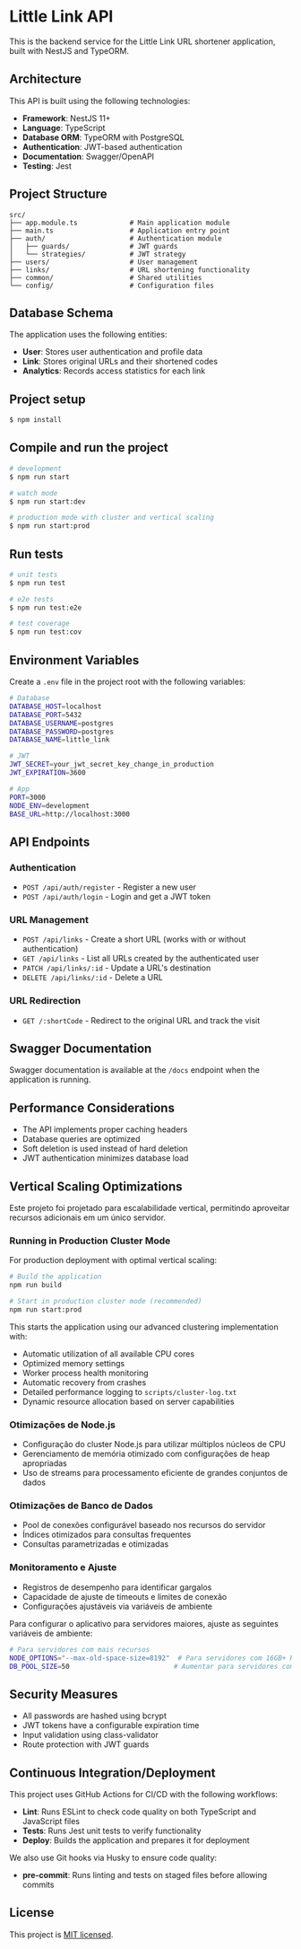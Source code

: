 # Little Link API

This is the backend service for the Little Link URL shortener application, built with NestJS and TypeORM.

## Architecture

This API is built using the following technologies:

- **Framework**: NestJS 11+
- **Language**: TypeScript
- **Database ORM**: TypeORM with PostgreSQL
- **Authentication**: JWT-based authentication
- **Documentation**: Swagger/OpenAPI
- **Testing**: Jest

## Project Structure

```
src/
├── app.module.ts             # Main application module
├── main.ts                   # Application entry point
├── auth/                     # Authentication module
│   ├── guards/               # JWT guards
│   └── strategies/           # JWT strategy
├── users/                    # User management
├── links/                    # URL shortening functionality
├── common/                   # Shared utilities
└── config/                   # Configuration files
```

## Database Schema

The application uses the following entities:

- **User**: Stores user authentication and profile data
- **Link**: Stores original URLs and their shortened codes
- **Analytics**: Records access statistics for each link

## Project setup

```bash
$ npm install
```

## Compile and run the project

```bash
# development
$ npm run start

# watch mode
$ npm run start:dev

# production mode with cluster and vertical scaling
$ npm run start:prod
```

## Run tests

```bash
# unit tests
$ npm run test

# e2e tests
$ npm run test:e2e

# test coverage
$ npm run test:cov
```

## Environment Variables

Create a `.env` file in the project root with the following variables:

```bash
# Database
DATABASE_HOST=localhost
DATABASE_PORT=5432
DATABASE_USERNAME=postgres
DATABASE_PASSWORD=postgres
DATABASE_NAME=little_link

# JWT
JWT_SECRET=your_jwt_secret_key_change_in_production
JWT_EXPIRATION=3600

# App
PORT=3000
NODE_ENV=development
BASE_URL=http://localhost:3000
```

## API Endpoints

### Authentication

- `POST /api/auth/register` - Register a new user
- `POST /api/auth/login` - Login and get a JWT token

### URL Management

- `POST /api/links` - Create a short URL (works with or without authentication)
- `GET /api/links` - List all URLs created by the authenticated user
- `PATCH /api/links/:id` - Update a URL's destination
- `DELETE /api/links/:id` - Delete a URL

### URL Redirection

- `GET /:shortCode` - Redirect to the original URL and track the visit

## Swagger Documentation

Swagger documentation is available at the `/docs` endpoint when the application is running.

## Performance Considerations

- The API implements proper caching headers
- Database queries are optimized
- Soft deletion is used instead of hard deletion
- JWT authentication minimizes database load

## Vertical Scaling Optimizations

Este projeto foi projetado para escalabilidade vertical, permitindo aproveitar recursos adicionais em um único servidor.

### Running in Production Cluster Mode

For production deployment with optimal vertical scaling:

```bash
# Build the application
npm run build

# Start in production cluster mode (recommended)
npm run start:prod
```

This starts the application using our advanced clustering implementation with:
- Automatic utilization of all available CPU cores
- Optimized memory settings
- Worker process health monitoring
- Automatic recovery from crashes
- Detailed performance logging to `scripts/cluster-log.txt`
- Dynamic resource allocation based on server capabilities

### Otimizações de Node.js
- Configuração do cluster Node.js para utilizar múltiplos núcleos de CPU
- Gerenciamento de memória otimizado com configurações de heap apropriadas
- Uso de streams para processamento eficiente de grandes conjuntos de dados

### Otimizações de Banco de Dados
- Pool de conexões configurável baseado nos recursos do servidor
- Índices otimizados para consultas frequentes
- Consultas parametrizadas e otimizadas

### Monitoramento e Ajuste
- Registros de desempenho para identificar gargalos
- Capacidade de ajuste de timeouts e limites de conexão
- Configurações ajustáveis via variáveis de ambiente

Para configurar o aplicativo para servidores maiores, ajuste as seguintes variáveis de ambiente:

```bash
# Para servidores com mais recursos
NODE_OPTIONS="--max-old-space-size=8192"  # Para servidores com 16GB+ RAM
DB_POOL_SIZE=50                          # Aumentar para servidores com mais recursos
```

## Security Measures

- All passwords are hashed using bcrypt
- JWT tokens have a configurable expiration time
- Input validation using class-validator
- Route protection with JWT guards

## Continuous Integration/Deployment

This project uses GitHub Actions for CI/CD with the following workflows:

- **Lint**: Runs ESLint to check code quality on both TypeScript and JavaScript files
- **Tests**: Runs Jest unit tests to verify functionality
- **Deploy**: Builds the application and prepares it for deployment

We also use Git hooks via Husky to ensure code quality:

- **pre-commit**: Runs linting and tests on staged files before allowing commits

## License

This project is [MIT licensed](LICENSE).
